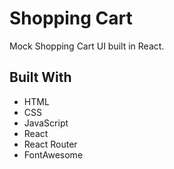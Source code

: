 # Shopping Cart

Mock Shopping Cart UI built in React.

## Built With
- HTML
- CSS
- JavaScript
- React
- React Router
- FontAwesome